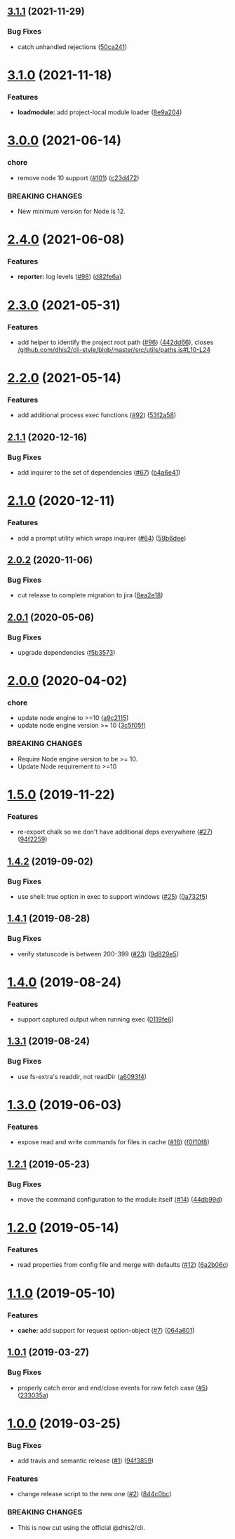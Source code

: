 ## [3.1.1](https://github.com/dhis2/cli-helpers-engine/compare/v3.1.0...v3.1.1) (2021-11-29)


### Bug Fixes

* catch unhandled rejections ([50ca241](https://github.com/dhis2/cli-helpers-engine/commit/50ca241c3e135a754e2582a9305486b9caf35372))

# [3.1.0](https://github.com/dhis2/cli-helpers-engine/compare/v3.0.0...v3.1.0) (2021-11-18)


### Features

* **loadmodule:** add project-local module loader ([8e9a204](https://github.com/dhis2/cli-helpers-engine/commit/8e9a2043dd117a72d9db3379d9ed531d37045463))

# [3.0.0](https://github.com/dhis2/cli-helpers-engine/compare/v2.4.0...v3.0.0) (2021-06-14)


### chore

* remove node 10 support ([#101](https://github.com/dhis2/cli-helpers-engine/issues/101)) ([c23d472](https://github.com/dhis2/cli-helpers-engine/commit/c23d472c68147c738af9c19b4622f24c5f614b3d))


### BREAKING CHANGES

* New minimum version for Node is 12.

# [2.4.0](https://github.com/dhis2/cli-helpers-engine/compare/v2.3.0...v2.4.0) (2021-06-08)


### Features

* **reporter:** log levels ([#98](https://github.com/dhis2/cli-helpers-engine/issues/98)) ([d82fe6a](https://github.com/dhis2/cli-helpers-engine/commit/d82fe6a18e0adbd5e3b10b185d77590768ddd5ad))

# [2.3.0](https://github.com/dhis2/cli-helpers-engine/compare/v2.2.0...v2.3.0) (2021-05-31)


### Features

* add helper to identify the project root path ([#96](https://github.com/dhis2/cli-helpers-engine/issues/96)) ([442dd66](https://github.com/dhis2/cli-helpers-engine/commit/442dd66681d44c6cabc4ec6b1b454da79cb8be7b)), closes [/github.com/dhis2/cli-style/blob/master/src/utils/paths.js#L10-L24](https://github.com//github.com/dhis2/cli-style/blob/master/src/utils/paths.js/issues/L10-L24)

# [2.2.0](https://github.com/dhis2/cli-helpers-engine/compare/v2.1.1...v2.2.0) (2021-05-14)


### Features

* add additional process exec functions ([#92](https://github.com/dhis2/cli-helpers-engine/issues/92)) ([53f2a58](https://github.com/dhis2/cli-helpers-engine/commit/53f2a584be23d485b4ab2be72858226e93e5f299))

## [2.1.1](https://github.com/dhis2/cli-helpers-engine/compare/v2.1.0...v2.1.1) (2020-12-16)


### Bug Fixes

* add inquirer to the set of dependencies ([#67](https://github.com/dhis2/cli-helpers-engine/issues/67)) ([b4a6e41](https://github.com/dhis2/cli-helpers-engine/commit/b4a6e417806b8c71a2572f02a37b25786459a7c8))

# [2.1.0](https://github.com/dhis2/cli-helpers-engine/compare/v2.0.2...v2.1.0) (2020-12-11)


### Features

* add a prompt utility which wraps inquirer ([#64](https://github.com/dhis2/cli-helpers-engine/issues/64)) ([59b6dee](https://github.com/dhis2/cli-helpers-engine/commit/59b6deef10861973dbb234f8f11c136c987cc320))

## [2.0.2](https://github.com/dhis2/cli-helpers-engine/compare/v2.0.1...v2.0.2) (2020-11-06)


### Bug Fixes

* cut release to complete migration to jira ([6ea2e18](https://github.com/dhis2/cli-helpers-engine/commit/6ea2e18e4327299799e28dbf73aa50e35cefc2ab))

## [2.0.1](https://github.com/dhis2/cli-helpers-engine/compare/v2.0.0...v2.0.1) (2020-05-06)


### Bug Fixes

* upgrade dependencies ([f5b3573](https://github.com/dhis2/cli-helpers-engine/commit/f5b3573e82299fe4066b59fbfcb3e0873a0c04c2))

# [2.0.0](https://github.com/dhis2/cli-helpers-engine/compare/v1.5.0...v2.0.0) (2020-04-02)


### chore

* update node engine to >=10 ([a9c2115](https://github.com/dhis2/cli-helpers-engine/commit/a9c21150f3f4d0a49bf3f94cbf5b6eba00f87c89))
* update node engine version >= 10 ([3c5f05f](https://github.com/dhis2/cli-helpers-engine/commit/3c5f05f60418daccd15106f3e93f562a71462468))


### BREAKING CHANGES

* Require Node engine version to be >= 10.
* Update Node requirement to >=10

# [1.5.0](https://github.com/dhis2/cli-helpers-engine/compare/v1.4.2...v1.5.0) (2019-11-22)


### Features

* re-export chalk so we don't have additional deps everywhere ([#27](https://github.com/dhis2/cli-helpers-engine/issues/27)) ([94f2259](https://github.com/dhis2/cli-helpers-engine/commit/94f22596c9c12f7039ada264ad38ee15e0447659))

## [1.4.2](https://github.com/dhis2/cli-helpers-engine/compare/v1.4.1...v1.4.2) (2019-09-02)


### Bug Fixes

* use shell: true option in exec to support windows ([#25](https://github.com/dhis2/cli-helpers-engine/issues/25)) ([0a732f5](https://github.com/dhis2/cli-helpers-engine/commit/0a732f5))

## [1.4.1](https://github.com/dhis2/cli-helpers-engine/compare/v1.4.0...v1.4.1) (2019-08-28)


### Bug Fixes

* verify statuscode is between 200-399 ([#23](https://github.com/dhis2/cli-helpers-engine/issues/23)) ([9d829e5](https://github.com/dhis2/cli-helpers-engine/commit/9d829e5))

# [1.4.0](https://github.com/dhis2/cli-helpers-engine/compare/v1.3.1...v1.4.0) (2019-08-24)


### Features

* support captured output when running exec ([0119fe6](https://github.com/dhis2/cli-helpers-engine/commit/0119fe6))

## [1.3.1](https://github.com/dhis2/cli-helpers-engine/compare/v1.3.0...v1.3.1) (2019-08-24)


### Bug Fixes

* use fs-extra's readdir, not readDir ([a6093f4](https://github.com/dhis2/cli-helpers-engine/commit/a6093f4))

# [1.3.0](https://github.com/dhis2/cli-helpers-engine/compare/v1.2.1...v1.3.0) (2019-06-03)


### Features

* expose read and write commands for files in cache ([#16](https://github.com/dhis2/cli-helpers-engine/issues/16)) ([f0f10f8](https://github.com/dhis2/cli-helpers-engine/commit/f0f10f8))

## [1.2.1](https://github.com/dhis2/cli-helpers-engine/compare/v1.2.0...v1.2.1) (2019-05-23)


### Bug Fixes

* move the command configuration to the module itself ([#14](https://github.com/dhis2/cli-helpers-engine/issues/14)) ([44db99d](https://github.com/dhis2/cli-helpers-engine/commit/44db99d))

# [1.2.0](https://github.com/dhis2/cli-helpers-engine/compare/v1.1.0...v1.2.0) (2019-05-14)


### Features

* read properties from config file and merge with defaults ([#12](https://github.com/dhis2/cli-helpers-engine/issues/12)) ([6a2b06c](https://github.com/dhis2/cli-helpers-engine/commit/6a2b06c))

# [1.1.0](https://github.com/dhis2/cli-helpers-engine/compare/v1.0.1...v1.1.0) (2019-05-10)


### Features

* **cache:** add support for request option-object ([#7](https://github.com/dhis2/cli-helpers-engine/issues/7)) ([064a601](https://github.com/dhis2/cli-helpers-engine/commit/064a601))

## [1.0.1](https://github.com/dhis2/cli-helpers-engine/compare/v1.0.0...v1.0.1) (2019-03-27)


### Bug Fixes

* properly catch error and end/close events for raw fetch case ([#5](https://github.com/dhis2/cli-helpers-engine/issues/5)) ([233035a](https://github.com/dhis2/cli-helpers-engine/commit/233035a))

# [1.0.0](https://github.com/dhis2/cli-helpers-engine/compare/v0.13.0...v1.0.0) (2019-03-25)


### Bug Fixes

* add travis and semantic release ([#1](https://github.com/dhis2/cli-helpers-engine/issues/1)) ([94f3859](https://github.com/dhis2/cli-helpers-engine/commit/94f3859))


### Features

* change release script to the new one ([#2](https://github.com/dhis2/cli-helpers-engine/issues/2)) ([844c0bc](https://github.com/dhis2/cli-helpers-engine/commit/844c0bc))


### BREAKING CHANGES

* This is now cut using the official @dhis2/cli.
